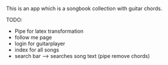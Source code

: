 This is an app which is a songbook collection with guitar chords.

TODO: 
- Pipe for latex transformation
- follow me page
- login for guitarplayer
- index for all songs
- search bar --> searches song text (pipe remove chords)